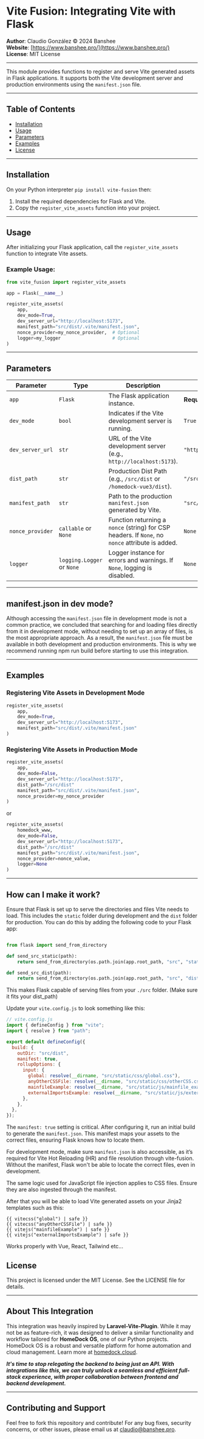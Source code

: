 # Vite Fusion: Integrating Vite with Flask

**Author**: Claudio González © 2024 Banshee  
**Website**: [https://www.banshee.pro/](https://www.banshee.pro/)  
**License**: MIT License

---

This module provides functions to register and serve Vite generated assets in Flask applications. It supports both the Vite development server and production environments using the `manifest.json` file.

---

## Table of Contents

- [Installation](#installation)
- [Usage](#usage)
- [Parameters](#parameters)
- [Examples](#examples)
- [License](#license)

---

## Installation

On your Python interpreter `pip install vite-fusion` then:

1. Install the required dependencies for Flask and Vite.
2. Copy the `register_vite_assets` function into your project.

---

## Usage

After initializing your Flask application, call the `register_vite_assets` function to integrate Vite assets.

### Example Usage:

```python
from vite_fusion import register_vite_assets

app = Flask(__name__)

register_vite_assets(
    app,
    dev_mode=True,
    dev_server_url="http://localhost:5173",
    manifest_path="src/dist/.vite/manifest.json",
    nonce_provider=my_nonce_provider,  # Optional
    logger=my_logger                   # Optional
)
```

---

## Parameters

| Parameter        | Type                       | Description                                                                                      | Default Value                    |
| ---------------- | -------------------------- | ------------------------------------------------------------------------------------------------ | -------------------------------- |
| `app`            | `Flask`                    | The Flask application instance.                                                                  | **Required**                     |
| `dev_mode`       | `bool`                     | Indicates if the Vite development server is running.                                             | `True`                           |
| `dev_server_url` | `str`                      | URL of the Vite development server (e.g., `http://localhost:5173`).                              | `"http://localhost:5173"`        |
| `dist_path`      | `str`                      | Production Dist Path (e.g., `/src/dist` or `/homedock-vue3/dist`).                               | `"/src/dist"`        |
| `manifest_path`  | `str`                      | Path to the production `manifest.json` generated by Vite.                                        | `"src/dist/.vite/manifest.json"` |
| `nonce_provider` | `callable` or `None`       | Function returning a `nonce` (string) for CSP headers. If `None`, no `nonce` attribute is added. | `None`                           |
| `logger`         | `logging.Logger` or `None` | Logger instance for errors and warnings. If `None`, logging is disabled.                         | `None`                           |

---

## manifest.json in dev mode?

Although accessing the `manifest.json` file in development mode is not a common practice, we concluded that searching for and loading files directly from it in development mode, without needing to set up an array of files, is the most appropriate approach. As a result, the `manifest.json` file must be available in both development and production environments. This is why we recommend running npm run build before starting to use this integration.

---

## Examples

### Registering Vite Assets in Development Mode

```python
register_vite_assets(
    app,
    dev_mode=True,
    dev_server_url="http://localhost:5173",
    manifest_path="src/dist/.vite/manifest.json"
)
```

### Registering Vite Assets in Production Mode

```python
register_vite_assets(
    app,
    dev_mode=False,
    dev_server_url="http://localhost:5173",
    dist_path="/src/dist"
    manifest_path="src/dist/.vite/manifest.json",
    nonce_provider=my_nonce_provider
)
```

or

```python
register_vite_assets(
    homedock_www,
    dev_mode=False,
    dev_server_url="http://localhost:5173",
    dist_path="/src/dist"
    manifest_path="src/dist/.vite/manifest.json",
    nonce_provider=nonce_value,
    logger=None
)
```

---

## How can I make it work?

Ensure that Flask is set up to serve the directories and files Vite needs to load. This includes the `static` folder during development and the `dist` folder for production. You can do this by adding the following code to your Flask app:

```python

from flask import send_from_directory

def send_src_static(path):
    return send_from_directory(os.path.join(app.root_path, "src", "static"), path)

def send_src_dist(path):
    return send_from_directory(os.path.join(app.root_path, "src", "dist"), path)
```

This makes Flask capable of serving files from your `./src` folder. (Make sure it fits your dist_path)

Update your `vite.config.js` to look something like this:

```javascript
// vite.config.js
import { defineConfig } from "vite";
import { resolve } from "path";

export default defineConfig({
  build: {
    outDir: "src/dist",
    manifest: true,
    rollupOptions: {
      input: {
        global: resolve(__dirname, "src/static/css/global.css"),
        anyOtherCSSFile: resolve(__dirname, "src/static/css/otherCSS.css"),
        mainfileExample: resolve(__dirname, "src/static/js/mainfile_example.js"),
        externalImportsExample: resolve(__dirname, "src/static/js/externalImports_example.js"),
      },
    },
  },
});
```

The `manifest: true` setting is critical. After configuring it, run an initial build to generate the `manifest.json`. This manifest maps your assets to the correct files, ensuring Flask knows how to locate them.

For development mode, make sure `manifest.json` is also accessible, as it’s required for Vite Hot Reloading (HR) and file resolution through vite-fusion. Without the manifest, Flask won't be able to locate the correct files, even in development.

The same logic used for JavaScript file injection applies to CSS files. Ensure they are also ingested through the manifest.

After that you will be able to load Vite generated assets on your Jinja2 templates such as this:

```jinja2
{{ vitecss("global") | safe }}
{{ vitecss("anyOtherCSSFile") | safe }}
{{ vitejs("mainfileExample") | safe }}
{{ vitejs("externalImportsExample") | safe }}
```

Works properly with Vue, React, Tailwind etc...

## License

This project is licensed under the MIT License. See the LICENSE file for details.

---

## About This Integration

This integration was heavily inspired by **Laravel-Vite-Plugin**. While it may not be as feature-rich, it was designed to deliver a similar functionality and workflow tailored for **HomeDock OS**, one of our Python projects. HomeDock OS is a robust and versatile platform for home automation and cloud management. Learn more at [homedock.cloud](https://www.homedock.cloud).

***It's time to stop relegating the backend to being just an API. With integrations like this, we can truly unlock a seamless and efficient full-stack experience, with proper collaboration between frontend and backend development.***


---

## Contributing and Support

Feel free to fork this repository and contribute! For any bug fixes, security concerns, or other issues, please email us at [claudio@banshee.pro](mailto:claudio@banshee.pro).

<!-- GitAds-Verify: ZSBMPZUO8HSYE2W68JGPQG5BLYFMPNDX -->